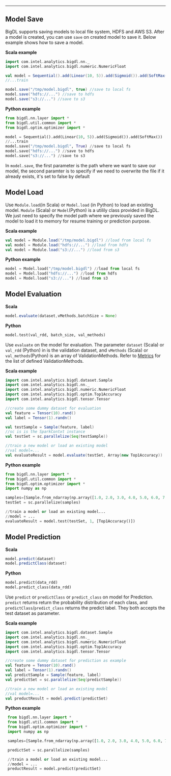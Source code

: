 ---
## Model Save

BigDL supports saving models to local file system, HDFS and AWS S3. After a model is created, you can use `save` on created model to save it. Below example shows how to save a model.

**Scala example**
```scala
import com.intel.analytics.bigdl.nn._
import com.intel.analytics.bigdl.numeric.NumericFloat

val model = Sequential().add(Linear(10, 5)).add(Sigmoid()).add(SoftMax())
//...train

model.save("/tmp/model.bigdl", true) //save to local fs
model.save("hdfs://...") //save to hdfs
model.save("s3://...") //save to s3

```
**Python example**
```python
from bigdl.nn.layer import *
from bigdl.util.common import *
from bigdl.optim.optimizer import *

model = Sequential().add(Linear(10, 5)).add(Sigmoid()).add(SoftMax())
//...train
model.save("/tmp/model.bigdl", True) //save to local fs
model.save("hdfs://...") //save to hdfs
model.save("s3://...") //save to s3
```
In `model.save`, the first parameter is the path where we want to save our model, the second paramter is to specify if we need to overwrite the file if it already exists, it's set to false by default


## Model Load

Use `Module.load`(in Scala) or `Model.load` (in Python) to load an existing model.  `Module` (Scala) or `Model`(Python) is a utilily class provided in BigDL. We just need to specify the model path where we previously saved the model to load it to memory for resume training or prediction purpose.

**Scala example**
```scala
val model = Module.load("/tmp/model.bigdl") //load from local fs
val model = Module.load("hdfs://...") //load from hdfs
val model = Module.load("s3://...") //load from s3
```

**Python example**
```python
model = Model.load("/tmp/model.bigdl") //load from local fs
model = Model.load("hdfs://...") //load from hdfs
model = Model.load("s3://...") //load from s3
```

## Model Evaluation
**Scala**
```scala
model.evaluate(dataset,vMethods,batchSize = None)
```
**Python**
```python
model.test(val_rdd, batch_size, val_methods)
```

Use `evaluate` on the model for evaluation. The parameter `dataset` (Scala) or `val_rdd` (Python) in is the validation dataset, and `vMethods` (Scala) or `val_methods`(Python) is an array of ValidationMethods. Refer to [Metrics](Metrics.md) for the list of defined ValidationMethods.

**Scala example**
```scala
import com.intel.analytics.bigdl.dataset.Sample
import com.intel.analytics.bigdl.nn._
import com.intel.analytics.bigdl.numeric.NumericFloat
import com.intel.analytics.bigdl.optim.Top1Accuracy
import com.intel.analytics.bigdl.tensor.Tensor

//create some dummy dataset for evaluation
val feature = Tensor(10).rand()
val label = Tensor(1).randn()

val testSample = Sample(feature, label)
//sc is is the SparkContxt instance
val testSet = sc.parallelize(Seq(testSample))

//train a new model or load an existing model
//val model=...
val evaluateResult = model.evaluate(testSet, Array(new Top1Accuracy))
```

**Python example**
```python
from bigdl.nn.layer import *
from bigdl.util.common import *
from bigdl.optim.optimizer import *
import numpy as np

samples=[Sample.from_ndarray(np.array([1.0, 2.0, 3.0, 4.0, 5.0, 6.0, 7.0, 8.0, 9.0, 10.0]), np.array([2.0]))]
testSet = sc.parallelize(samples)

//train a model or load an existing model...
//model = ...
evaluateResult = model.test(testSet, 1, [Top1Accuracy()])
```


## Model Prediction
**Scala**
```scala
model.predict(dataset)
model.predictClass(dataset)
```

**Python**
```python
model.predict(data_rdd)
model.predict_class(data_rdd)
```
Use `predict` or `predictClass` or `predict_class` on model for Prediction. `predict` returns return the probability distribution of each class, and `predictClass`/`predict_class` returns the predict label. They both accepts the test dataset as parameter.

**Scala example**
```scala
import com.intel.analytics.bigdl.dataset.Sample
import com.intel.analytics.bigdl.nn._
import com.intel.analytics.bigdl.numeric.NumericFloat
import com.intel.analytics.bigdl.optim.Top1Accuracy
import com.intel.analytics.bigdl.tensor.Tensor

//create some dummy dataset for prediction as example
val feature = Tensor(10).rand()
val label = Tensor(1).randn()
val predictSample = Sample(feature, label)
val predictSet = sc.parallelize(Seq(predictSample))

//train a new model or load an existing model
//val model=...
val preductResult = model.predict(predictSet)
```

**Python example**
```python
 from bigdl.nn.layer import *
 from bigdl.util.common import *
 from bigdl.optim.optimizer import *
 import numpy as np

 samples=[Sample.from_ndarray(np.array([1.0, 2.0, 3.0, 4.0, 5.0, 6.0, 7.0, 8.0, 9.0, 10.0]), np.  array([2.0]))]

 predictSet = sc.parallelize(samples)

 //train a model or load an existing model...
 //model = ...
 preductResult = model.predict(predictSet)
```

